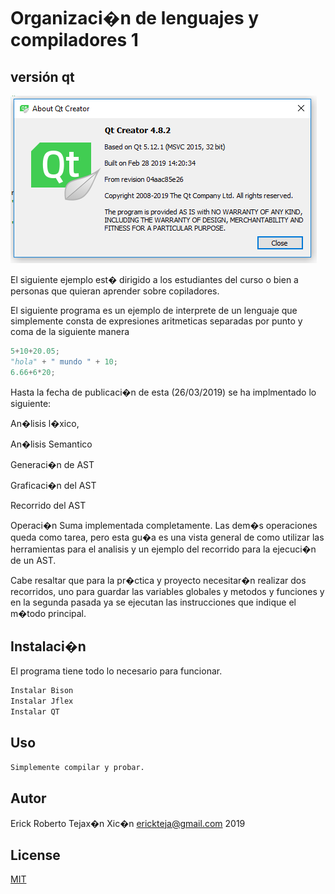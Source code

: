 # Organizaci�n de lenguajes y compiladores 1

## versión qt
![Alt text](version.PNG?raw=true "version QT")

El siguiente ejemplo est� dirigido a los estudiantes del curso o bien a personas que quieran aprender sobre copiladores. 

El siguiente programa es un ejemplo de interprete de un lenguaje que simplemente consta de expresiones aritmeticas separadas por punto y coma de la siguiente manera
```python
5+10+20.05;
"hola" + " mundo " + 10;
6.66+6*20;
```
Hasta la fecha de publicaci�n de esta (26/03/2019) se ha implmentado lo siguiente:

An�lisis l�xico,

An�lisis Semantico

Generaci�n de AST

Graficaci�n del AST

Recorrido del AST 

Operaci�n Suma implementada completamente. Las dem�s operaciones queda como tarea, pero esta gu�a es una vista general de como utilizar las herramientas para el analisis y un ejemplo del recorrido para la ejecuci�n de un AST.

Cabe resaltar que para la pr�ctica y proyecto necesitar�n realizar dos recorridos, uno para guardar las variables globales y metodos y funciones y en la segunda pasada ya se ejecutan las instrucciones que indique el m�todo principal.


## Instalaci�n

El programa tiene todo lo necesario para funcionar. 

```bash
Instalar Bison
Instalar Jflex
Instalar QT
```

## Uso

```bash
Simplemente compilar y probar.

```

## Autor
Erick Roberto Tejax�n Xic�n
erickteja@gmail.com
2019

## License
[MIT](https://choosealicense.com/licenses/mit/)
